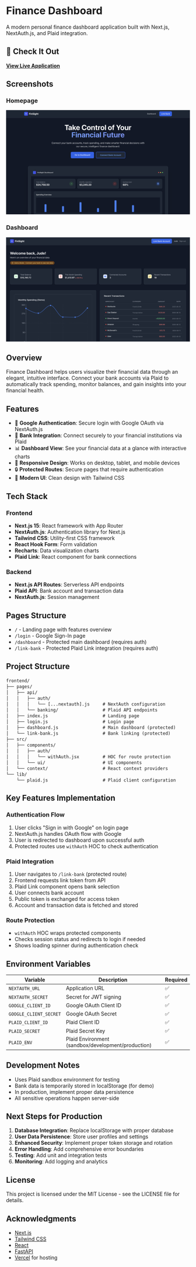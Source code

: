 # Finance Dashboard

A modern personal finance dashboard application built with Next.js, NextAuth.js, and Plaid integration.

## 🚀 Check It Out

**[View Live Application](https://finsight-plum.vercel.app)**

## Screenshots

### Homepage

![Homepage](media/homepage.png)

### Dashboard

![Dashboard](media/dashboard.png)

## Overview

Finance Dashboard helps users visualize their financial data through an elegant, intuitive interface. Connect your bank accounts via Plaid to automatically track spending, monitor balances, and gain insights into your financial health.

## Features

- 🔐 **Google Authentication**: Secure login with Google OAuth via NextAuth.js
- 🏦 **Bank Integration**: Connect securely to your financial institutions via Plaid
- 📊 **Dashboard View**: See your financial data at a glance with interactive charts
- 📱 **Responsive Design**: Works on desktop, tablet, and mobile devices
- 🔒 **Protected Routes**: Secure pages that require authentication
- 🎨 **Modern UI**: Clean design with Tailwind CSS

## Tech Stack

### Frontend

- **Next.js 15**: React framework with App Router
- **NextAuth.js**: Authentication library for Next.js
- **Tailwind CSS**: Utility-first CSS framework
- **React Hook Form**: Form validation
- **Recharts**: Data visualization charts
- **Plaid Link**: React component for bank connections

### Backend

- **Next.js API Routes**: Serverless API endpoints
- **Plaid API**: Bank account and transaction data
- **NextAuth.js**: Session management

## Pages Structure

- `/` - Landing page with features overview
- `/login` - Google Sign-In page
- `/dashboard` - Protected main dashboard (requires auth)
- `/link-bank` - Protected Plaid Link integration (requires auth)

## Project Structure

```
frontend/
├── pages/
│   ├── api/
│   │   ├── auth/
│   │   │   └── [...nextauth].js     # NextAuth configuration
│   │   └── banking/                 # Plaid API endpoints
│   ├── index.js                     # Landing page
│   ├── login.js                     # Login page
│   ├── dashboard.js                 # Main dashboard (protected)
│   └── link-bank.js                 # Bank linking (protected)
├── src/
│   ├── components/
│   │   ├── auth/
│   │   │   └── withAuth.jsx         # HOC for route protection
│   │   └── ui/                      # UI components
│   └── context/                     # React context providers
└── lib/
    └── plaid.js                     # Plaid client configuration
```

## Key Features Implementation

### Authentication Flow

1. User clicks "Sign in with Google" on login page
2. NextAuth.js handles OAuth flow with Google
3. User is redirected to dashboard upon successful auth
4. Protected routes use `withAuth` HOC to check authentication

### Plaid Integration

1. User navigates to `/link-bank` (protected route)
2. Frontend requests link token from API
3. Plaid Link component opens bank selection
4. User connects bank account
5. Public token is exchanged for access token
6. Account and transaction data is fetched and stored

### Route Protection

- `withAuth` HOC wraps protected components
- Checks session status and redirects to login if needed
- Shows loading spinner during authentication check

## Environment Variables

| Variable               | Description                                        | Required |
| ---------------------- | -------------------------------------------------- | -------- |
| `NEXTAUTH_URL`         | Application URL                                    | ✅       |
| `NEXTAUTH_SECRET`      | Secret for JWT signing                             | ✅       |
| `GOOGLE_CLIENT_ID`     | Google OAuth Client ID                             | ✅       |
| `GOOGLE_CLIENT_SECRET` | Google OAuth Secret                                | ✅       |
| `PLAID_CLIENT_ID`      | Plaid Client ID                                    | ✅       |
| `PLAID_SECRET`         | Plaid Secret Key                                   | ✅       |
| `PLAID_ENV`            | Plaid Environment (sandbox/development/production) | ✅       |

## Development Notes

- Uses Plaid sandbox environment for testing
- Bank data is temporarily stored in localStorage (for demo)
- In production, implement proper data persistence
- All sensitive operations happen server-side

## Next Steps for Production

1. **Database Integration**: Replace localStorage with proper database
2. **User Data Persistence**: Store user profiles and settings
3. **Enhanced Security**: Implement proper token storage and rotation
4. **Error Handling**: Add comprehensive error boundaries
5. **Testing**: Add unit and integration tests
6. **Monitoring**: Add logging and analytics

## License

This project is licensed under the MIT License - see the LICENSE file for details.

## Acknowledgments

- [Next.js](https://nextjs.org/)
- [Tailwind CSS](https://tailwindcss.com/)
- [React](https://reactjs.org/)
- [FastAPI](https://fastapi.tiangolo.com/)
- [Vercel](https://vercel.com/) for hosting
